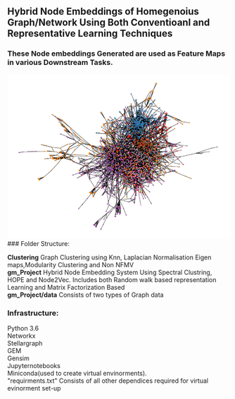 ## Hybrid Node Embeddings of Homegenoius Graph/Network Using Both Conventioanl and Representative Learning Techniques

### These Node embeddings Generated are used as Feature Maps in various Downstream Tasks.


<img src = "https://github.com/bharath000/GM_VE/blob/main/gm_project/label_graph_with_pos.png"/>
### Folder Structure:

<b>Clustering</b> Graph Clustering using Knn, Laplacian Normalisation Eigen maps,Modularity Clustering and Non NFMV  <br>
<b>gm_Project</b> Hybrid Node Embedding System Using Spectral Clustring, HOPE and Node2Vec. Includes both Random walk based representation Learning and Matrix Factorization Based<br>
<b>gm_Project/data</b> Consists of two types of Graph data

### Infrastructure:

Python 3.6<br>
Networkx<br>
Stellargraph<br>
GEM<br>
Gensim<br>
Jupyternotebooks<br>
Miniconda(used to create virtual envinorments).<br>
"requirments.txt" Consists of all other dependices required for virtual evinorment set-up 


 

